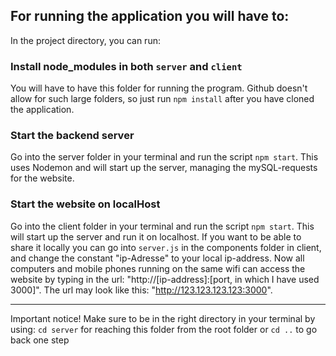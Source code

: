 ## For running the application you will have to:

In the project directory, you can run:

### Install node_modules in both `server` and `client`
You will have to have this folder for running the program. Github doesn't allow for such large folders, so just run `npm install` after you have cloned the application. <br />

### Start the backend server

Go into the server folder in your terminal and run the script `npm start`. This uses Nodemon and will start up the server, managing the mySQL-requests for the website. <br />

### Start the website on localHost

Go into the client folder in your terminal and run the script `npm start`. This will start up the server and run it on localhost. If you want to be able to share it locally you can go into `server.js` in the components folder in client, and change the constant "ip-Adresse" to your local ip-address. Now all computers and mobile phones running on the same wifi can access the website by typing in the url: "http://[ip-address]:[port, in which I have used 3000]". The url may look like this: "http://123.123.123.123:3000". <br />

---

Important notice! Make sure to be in the right directory in your terminal by using:
`cd server` for reaching this folder from the root folder or `cd ..` to go back one step
